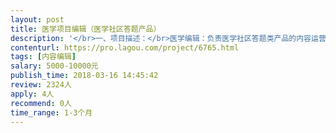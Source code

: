 ```yaml
---                
layout: post       
title: 医学项目编辑（医学社区答题产品）           
description: '</br>一、项目描述：</br>医学编辑：负责医学社区答题类产品的内容运营，筛选、编写适合平台医生的高质量医学专业题目；可根据医学知识竞答多场次，提供包括不仅限于皮肤科、性病科、心脏内科、妇科、产科、放射科等涵盖专科及科普百科类的竞答题目。</br>二、可参考产品：</br>首档医学知识竞答“医站到底”，搜索微信公众号“紫色工作站”。</br>三、人员要求：</br>1、医学背景：临床医学相关专业毕业，本科及以上学历；专业过硬，医学基础扎实，能够阅读英文医学文献者优先；有医生教育、培训相关编辑工作经验者优先；</br>2、职业要求：医学生、医学编辑、医生等均可，欢迎参与；并自我驱动，不需要他人进行激励即可主动工作、深入探究；</br>3、契约精神：通过北京总部面试评估即可雇佣，不限办公方式，请至少保证每天6-8小时工作时间，根据工作结果有奖励。</br>'     
contenturl: https://pro.lagou.com/project/6765.html      
tags: [内容编辑]            
salary: 5000-10000元          
publish_time: 2018-03-16 14:45:42         
review: 2324人                   
apply: 4人                   
recommend: 0人                   
time_range: 1-3个月              
---                 
```

